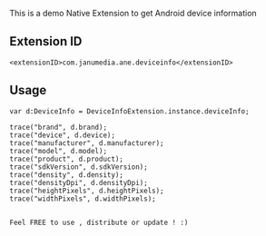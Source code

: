 This is a demo Native Extension to get Android device information

Extension ID
---------
```
<extensionID>com.janumedia.ane.deviceinfo</extensionID>
```

Usage
---------

```
var d:DeviceInfo = DeviceInfoExtension.instance.deviceInfo;
			
trace("brand", d.brand);
trace("device", d.device);
trace("manufacturer", d.manufacturer);
trace("model", d.model);
trace("product", d.product);
trace("sdkVersion", d.sdkVersion);
trace("density", d.density);
trace("densityDpi", d.densityDpi);
trace("heightPixels", d.heightPixels);
trace("widthPixels", d.widthPixels);


Feel FREE to use , distribute or update ! :)